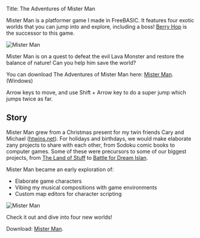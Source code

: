 Title: The Adventures of Mister Man

Mister Man is a platformer game I made in FreeBASIC. It features four exotic worlds that you can jump into and explore, including a boss! [Berry Hop](http://wanganzhou.com/archive/2015-10-23.html) is the successor to this game.

![Mister Man](http://wanganzhou.com/images/misterman/misterman.png)

Mister Man is on a quest to defeat the evil Lava Monster and restore the balance of nature! Can you help him save the world?

You can download The Adventures of Mister Man here: [Mister Man](http://wanganzhou.com/downloads/misterman.exe). (Windows)

Arrow keys to move, and use Shift + Arrow key to do a super jump which jumps twice as far.

## Story

Mister Man grew from a Christmas present for my twin friends Cary and Michael ([htwins.net](http://htwins.net)). For holidays and birthdays, we would make elaborate zany projects to share with each other, from Sodoku comic books to computer games. Some of these were precursors to some of our biggest projects, from [The Land of Stuff](http://wanganzhou.com/archive/2015-10-12.html) to [Battle for Dream Islan](https://www.youtube.com/playlist?list=PL24C8378F296DB656).

Mister Man became an early exploration of:

- Elaborate game characters
- Vibing my musical compositions with game environments
- Custom map editors for character scripting

![Mister Man](http://wanganzhou.com/images/misterman/mapedit.png)

Check it out and dive into four new worlds!

Download: [Mister Man](http://wanganzhou.com/downloads/misterman.exe).